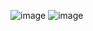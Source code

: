 ![image](https://user-images.githubusercontent.com/114208839/202866161-70ad53b9-3a43-47e2-b518-14073da03258.png)
![image](https://user-images.githubusercontent.com/114208839/202866193-68954dd1-1c6e-4edf-9fd2-f874e2572613.png)
